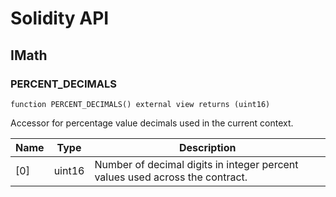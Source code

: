 # Solidity API

## IMath

### PERCENT_DECIMALS

```solidity
function PERCENT_DECIMALS() external view returns (uint16)
```

Accessor for percentage value decimals used in the current context.

| Name | Type | Description |
| ---- | ---- | ----------- |
| [0] | uint16 | Number of decimal digits in integer percent values used across the contract. |

